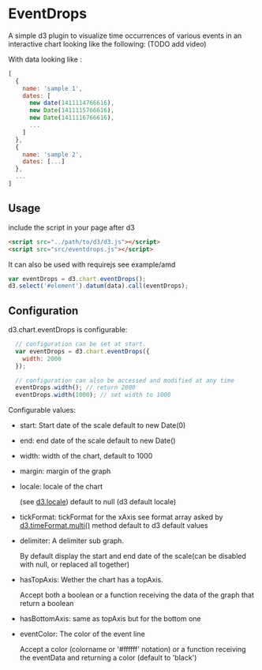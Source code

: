 EventDrops
==========

A simple d3 plugin to visualize time occurrences of various events in an interactive chart looking like the following:
(TODO add video)

With data looking like :
```js
[
  {
    name: 'sample 1',
    dates: [
      new date(1411114766616),
      new Date(1411115766616),
      new Date(1411116766616),
      ...
    ]
  },
  {
    name: 'sample 2',
    dates: [...]
  },
  ...
]
```

## Usage

include the script in your page after d3

```html
<script src="../path/to/d3/d3.js"></script>
<script src="src/eventdrops.js"></script>
```

It can also be used with requirejs see example/amd

```js
var eventDrops = d3.chart.eventDrops();
d3.select('#element').datum(data).call(eventDrops);
```

## Configuration

d3.chart.eventDrops is configurable:
```js
  // configuration can be set at start.
  var eventDrops = d3.chart.eventDrops({
    width: 2000
  });

  // configuration can also be accessed and modified at any time
  eventDrops.width(); // return 2000
  eventDrops.width(1000); // set width to 1000
```

Configurable values:

  - start: Start date of the scale default to new Date(0)

  - end: end date of the scale default to new Date()

  - width: width of the chart, default to 1000

  - margin: margin of the graph

  - locale: locale of the chart

    (see [d3.locale](https://github.com/mbostock/d3/wiki/Localization#locale))
    default to null (d3 default locale)

  - tickFormat: tickFormat for the xAxis
    see format array asked by [d3.timeFormat.multi()](https://github.com/mbostock/d3/wiki/Time-Formatting#format_multi) method
    default to d3 default values

  - delimiter: A delimiter sub graph.

    By default display the start and end date of the scale(can be disabled with null, or replaced all together)

  - hasTopAxis: Wether the chart has a topAxis.

    Accept both a boolean or a function receiving the data of the graph that return a boolean
  - hasBottomAxis: same as topAxis but for the bottom one

  - eventColor: The color of the event line

    Accept a color (colorname or '#ffffff' notation) or a function receiving the eventData and returning a color (default to 'black')
